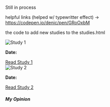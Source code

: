 Still in process

helpful links (helped w/ typewritter effect) -> https://codepen.io/denic/pen/GRoOxbM


the code to add new studies to the studies.html 
<div class="home-divider"></div> 
<div class="study-container"> 
    <!-- Study 1 -->
    <div class="study-card">
        <img src=""  alt="Study 1" class="study-image"> <!-- copy image address from picture in study-->
        <div class="study-title, basic-information"></div> <!-- copy and paste the title -->
        <p><strong>Date:</strong></p> <!-- copy and paste the date -->
        <p class="study-summary"></p> <!-- summary of the study -->
        <a href="https://www.ncbi.nlm.nih.gov/pmc/articles/PMC10423472/" class="study-button" target="_blank">Read Study 1</a>
    </div>
    <!-- Study 2 -->
    <div class="study-card">
        <img src="" alt="Study 2" class="study-image"> <!-- copy image address from picture in study-->
        <div class="study-title, basic-information"></div> <!-- copy and paste the title -->
        <p><strong>Date:</strong> </p> <!-- copy and paste the date -->
        <p class="study-summary"></p> <!-- summary of the study -->
        <a href="https://www.ncbi.nlm.nih.gov/pmc/articles/PMC10272399/" class="study-button" target="_blank">Read Study 2</a>
    </div>
</div>
<!-- Opinion Section -->
<div class="opinion-section">
    <h5 class="basic-information">My Opinion</h5>
    <p></p> <!-- write my opinion -->
</div> <!-- END COPY and Paste -->